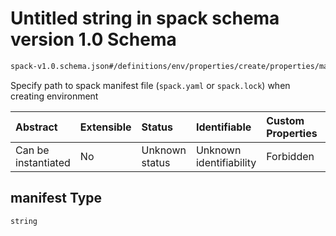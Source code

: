 # Untitled string in spack schema version 1.0 Schema

```txt
spack-v1.0.schema.json#/definitions/env/properties/create/properties/manifest
```

Specify path to spack manifest file (`spack.yaml` or `spack.lock`) when creating environment

| Abstract            | Extensible | Status         | Identifiable            | Custom Properties | Additional Properties | Access Restrictions | Defined In                                                                      |
| :------------------ | :--------- | :------------- | :---------------------- | :---------------- | :-------------------- | :------------------ | :------------------------------------------------------------------------------ |
| Can be instantiated | No         | Unknown status | Unknown identifiability | Forbidden         | Allowed               | none                | [spack-v1.0.schema.json*](../out/spack-v1.0.schema.json "open original schema") |

## manifest Type

`string`
